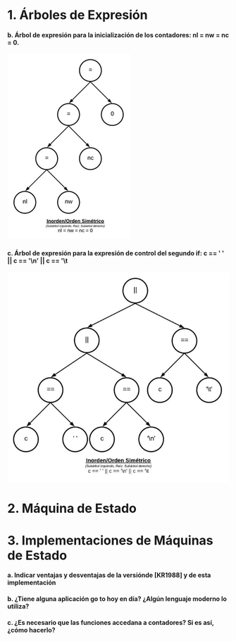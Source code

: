 # 1. Árboles de Expresión

#### b. Árbol de expresión para la inicialización de los contadores: nl = nw = nc = 0.
![Arbol nl = nw = nc = 0](img/arbol-1b.jpg)

#### c. Árbol de expresión para la expresión de control del segundo if: c == ' ' || c == '\n' || c == '\t
![Arbol nl = nw = nc = 0](img/arbol-1c.jpg)

# 2. Máquina de Estado

# 3. Implementaciones de Máquinas de Estado

#### a. Indicar ventajas y desventajas de la versiónde [KR1988] y de esta implementación
#### b. ¿Tiene alguna aplicación go to hoy en día? ¿Algún lenguaje moderno lo utiliza? 
#### c. ¿Es necesario que las funciones accedana a contadores? Si es así, ¿cómo hacerlo?